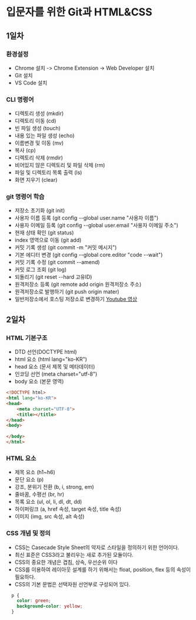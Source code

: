 # 입문자를 위한 Git과 HTML&CSS
## 1일차 
### 환경설정
- Chrome 설치 -> Chrome Extension -> Web Developer 설치
- Git 설치
- VS Code 설치
### CLI 명령어
- 디렉토리 생성 (mkdir)
- 디렉토리 이동 (cd)
- 빈 파일 생성 (touch)
- 내용 있는 파일 생성 (echo)
- 이름변경 및 이동 (mv)
- 복사 (cp)
- 디렉토리 삭제 (rmdir)
- 비어있지 않은 디렉토리 및 파일 삭제 (rm)
- 파일 및 디렉토리 목록 출력 (ls)
- 화면 지우기 (clear)
### git 명령어 학습
- 저장소 초기화 (git init)
- 사용자 이름 등록 (git config --global user.name "사용자 이름")
- 사용자 이메일 등록 (git config --global user.email "사용자 이메일 주소")
- 현재 상태 확인 (git status)
- index 영역으로 이동 (git add)
- 커밋 기록 생성 (git commit -m "커밋 메시지")
- 기본 에디터 변경 (git config --global core.editor "code --wait")
- 커밋 기록 수정 (git commit --amend)
- 커밋 로그 조회 (git log)
- 되돌리기 (git reset --hard 고유ID)
- 원격저장소 등록 (git remote add origin 원격저장소 주소)
- 원격저장소로 발행하기 (git push origin mater)
- 일반저장소에서 호스팅 저장소로 변경하기 
[Youtube 영상](https://youtu.be//SNnfbf-LJz4)

## 2일차
### HTML 기본구조
- DTD 선언(DOCTYPE html)
- html 요소 (html lang="ko-KR")
- head 요소 (문서 제목 및 메타데이터)
- 인코딩 선언 (meta charset="utf-8")
- body 요소 (본문 영역)

~~~html
<!DOCTYPE html>
<html lang="ko-KR">
<head>
    <meta charset="UTF-8">
    <title></title>
</head>
<body>
    
</body>
</html>
~~~
### HTML 요소
- 제목 요소 (h1~h6)
- 문단 요소 (p)
- 강조, 분위기 전환 (b, i, strong, em)
- 줄바꿈, 수평선 (br, hr)
- 목록 요소 (ul, ol, li, dl, dt, dd)
- 하이퍼링크 (a, href 속성, target 속성, title 속성)
- 이미지 (img, src 속성, alt 속성)
### CSS 개념 및 정의
- CSS는 Casecade Style Sheet의 약자로 스타일을 정의하기 위한 언어이다.
- 최신 표준은 CSS3라고 불리우는 새로 추가된 모듈이다.
- CSS의 중요한 개념은 겹침, 상속, 우선순위 이다
- CSS를 이용하여 레이아웃 설계를 하기 위해서는 float, position, flex 등의 속성이 필요하다.
- CSS의 기본 문법은 선택자원 선언부로 구성되어 있다.
~~~css
  p {
    color: green;
    background-color: yellow;
  }
~~~